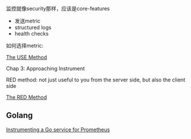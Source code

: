 

监控就像security那样，应该是core-features

*  发送metric
*  structured logs
*  health checks 

如何选择metric:

[The USE Method](http://www.brendangregg.com/usemethod.html)


Chap 3: Approaching Instrument

RED method: not just useful to you from the
server side, but also the client side

[The RED Method](https://grafana.com/files/grafanacon_eu_2018/Tom_Wilkie_GrafanaCon_EU_2018.pdf)


## Golang

[Instrumenting a Go service for Prometheus](https://alex.dzyoba.com/blog/go-prometheus-service/)
